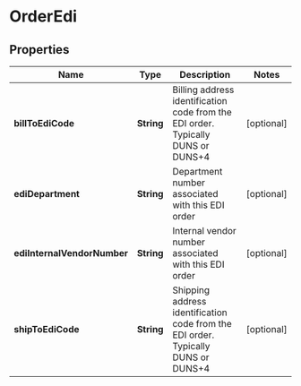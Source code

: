 

# OrderEdi


## Properties

| Name | Type | Description | Notes |
|------------ | ------------- | ------------- | -------------|
|**billToEdiCode** | **String** | Billing address identification code from the EDI order.  Typically DUNS or DUNS+4 |  [optional] |
|**ediDepartment** | **String** | Department number associated with this EDI order |  [optional] |
|**ediInternalVendorNumber** | **String** | Internal vendor number associated with this EDI order |  [optional] |
|**shipToEdiCode** | **String** | Shipping address identification code from the EDI order.  Typically DUNS or DUNS+4 |  [optional] |



